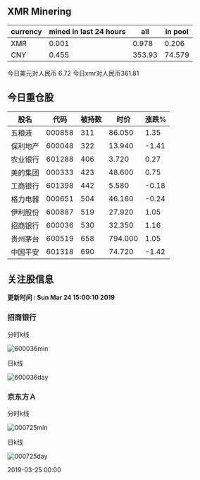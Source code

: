## XMR Minering

|currency|mined in last 24 hours|all|in pool|
|---|---|---|---|
|XMR|0.001|0.978|0.206|
|CNY|0.455|353.93|74.579|

今日美元对人民币 6.72	今日xmr对人民币361.81


## 今日重仓股 

|股名|代码|被持数|时价|涨跌%|
|---|---|---|---|---|
|五粮液|000858|311|86.050|1.35|
|保利地产|600048|322|13.940|-1.41|
|农业银行|601288|406|3.720|0.27|
|美的集团|000333|423|48.600|0.75|
|工商银行|601398|442|5.580|-0.18|
|格力电器|000651|504|46.160|-0.24|
|伊利股份|600887|519|27.920|1.05|
|招商银行|600036|530|32.350|1.16|
|贵州茅台|600519|658|794.000|1.05|
|中国平安|601318|690|74.720|-1.42|

## 关注股信息
**更新时间 : Sun Mar 24 15:00:10 2019**
### 招商银行 
分时k线

![600036min](http://image.sinajs.cn/newchart/min/n/sh600036.gif)

日k线

![600036day](http://image.sinajs.cn/newchart/daily/n/sh600036.gif)

### 京东方Ａ 
分时k线

![000725min](http://image.sinajs.cn/newchart/min/n/sz000725.gif)

日k线

![000725day](http://image.sinajs.cn/newchart/daily/n/sz000725.gif)

2019-03-25 00:00